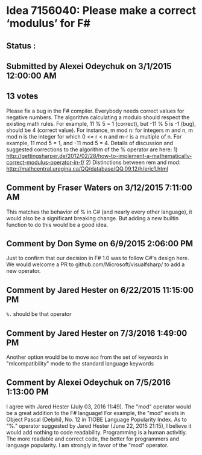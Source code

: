 # Idea 7156040: Please make a correct ‘modulus’ for F# #

## Status : 

## Submitted by Alexei Odeychuk on 3/1/2015 12:00:00 AM

## 13 votes

Please fix a bug in the F# compiler. Everybody needs correct values for negative numbers. The algorithm calculating a modulo should respect the existing math rules. For example, 11 % 5 = 1 (correct), but -11 % 5 is -1 (bug), should be 4 (correct value).
For instance, m mod n: for integers m and n, m mod n is the integer for which 0 <= r < n and m-r is a multiple of n. For example, 11 mod 5 = 1, and -11 mod 5 = 4.
Details of discussion and suggested corrections to the algorithm of the % operator are here: 1) http://gettingsharper.de/2012/02/28/how-to-implement-a-mathematically-correct-modulus-operator-in-f/
2) Distinctions between rem and mod: http://mathcentral.uregina.ca/QQ/database/QQ.09.12/h/eric1.html


## Comment by Fraser Waters on 3/12/2015 7:11:00 AM

This matches the behavior of % in C# (and nearly every other language), it would also be a significant breaking change. But adding a new builtin function to do this would be a good idea.

## Comment by Don Syme on 6/9/2015 2:06:00 PM

Just to confirm that our decision in F# 1.0 was to follow C#'s design here.
We would welcome a PR to github.com/Microsoft/visualfsharp/ to add a new operator.

## Comment by Jared Hester on 6/22/2015 11:15:00 PM

` %. ` should be that operator

## Comment by Jared Hester on 7/3/2016 1:49:00 PM

Another option would be to move `mod` from the set of keywords in "mlcompatibility" mode to the standard language keywords

## Comment by Alexei Odeychuk on 7/5/2016 1:13:00 PM

I agree with Jared Hester (July 03, 2016 11:49). The "mod" operator would be a great addition to the F# language!
For example, the "mod" exists in Object Pascal (Delphi), No. 12 in TIOBE Language Popularity Index.
As to "%." operator suggested by Jared Hester (June 22, 2015 21:15), I believe it would add nothing to code readability. Programming is a human activitiy. The more readable and correct code, the better for programmers and language popularity.
I am strongly in favor of the "mod" operator.
